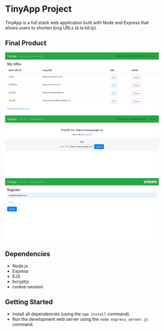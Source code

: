 # TinyApp Project

TinyApp is a full stack web application built with Node and Express that allows users to shorten long URLs (à la bit.ly).

## Final Product

!["Screenshot of URLs page"](./docs/urls-page.png)
!["Screenshot of edit page"](./docs/urls-edit-page.png)
!["Screenshot of register page"](./docs/urls-register.png)

## Dependencies

- Node.js
- Express
- EJS
- bcryptjs
- cookie-session

## Getting Started

- Install all dependencies (using the `npm install` command).
- Run the development web server using the `node express_server.js` command.
